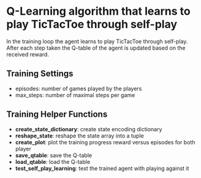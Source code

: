 # Q-Learning algorithm that learns to play TicTacToe through self-play

In the training loop the agent learns to play TicTacToe through self-play. After each step taken the Q-table of the agent is updated based on the received reward.

## Training Settings
- episodes: number of games played by the players
- max_steps: number of maximal steps per game


## Training Helper Functions
- **create_state_dictionary**: create state encoding dictionary
- **reshape_state**: reshape the state array into a tuple
- **create_plot**: plot the training progress reward versus episodes for both player
- **save_qtable**: save the Q-table
- **load_qtable**: load the Q-table
- **test_self_play_learning**: test the trained agent with playing against it
